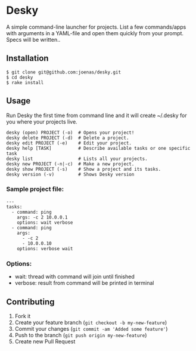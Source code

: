 # Desky

A simple command-line launcher for projects. List a few commands/apps with arguments in a YAML-file and open them quickly from your prompt.
Specs will be written..

## Installation

    $ git clone git@github.com:joenas/desky.git
    $ cd desky
    $ rake install

## Usage

Run Desky the first time from command line and it will create ~/.desky for you where your projects live.

    desky (open) PROJECT (-o)  # Opens your project!
    desky delete PROJECT (-d)  # Delete a project. 
    desky edit PROJECT (-e)    # Edit your project. 
    desky help [TASK]          # Describe available tasks or one specific task
    desky list                 # Lists all your projects.
    desky new PROJECT (-n|-c)  # Make a new project.
    desky show PROJECT (-s)    # Show a project and its tasks.
    desky version (-v)         # Shows Desky version

### Sample project file:

    ---
    tasks:
      - command: ping
        args: -c 2 10.0.0.1
        options: wait verbose
      - command: ping
        args:
          - -c 2
          - 10.0.0.10
        options: verbose wait

### Options:

* wait: thread with command will join until finished
* verbose: result from command will be printed in terminal


## Contributing

1. Fork it
2. Create your feature branch (`git checkout -b my-new-feature`)
3. Commit your changes (`git commit -am 'Added some feature'`)
4. Push to the branch (`git push origin my-new-feature`)
5. Create new Pull Request
